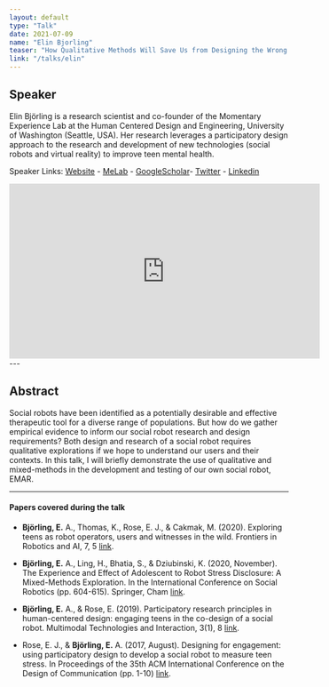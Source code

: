 ```yaml
---
layout: default
type: "Talk"
date: 2021-07-09
name: "Elin Bjorling"
teaser: "How Qualitative Methods Will Save Us from Designing the Wrong Robot : A Teenage Use Case"
link: "/talks/elin"
---
```

## Speaker

Elin Björling is a research scientist and co-founder of the Momentary Experience Lab at the Human Centered Design and Engineering, University of Washington (Seattle, USA). Her research leverages a participatory design approach to the research and development of new technologies (social robots and virtual reality) to improve teen mental health.


Speaker Links: [Website](https://www.hcde.washington.edu/bjorling) - [MeLab](http://depts.washington.edu/melab/) - [GoogleScholar]( https://scholar.google.com/citations?user=ARmXjpcAAAAJ&hl=en
)- [Twitter](https://twitter.com/elinbjorling) - [Linkedin](https://www.linkedin.com/in/elin-bjorling/)

<iframe width="560" height="315" src="https://www.youtube.com/embed/u3l3IYWiu8U" title="YouTube video player" frameborder="0" allow="accelerometer; autoplay; clipboard-write; encrypted-media; gyroscope; picture-in-picture" allowfullscreen></iframe>
---

## Abstract
Social robots have been identified as a potentially desirable and effective therapeutic tool for a diverse range of populations. But how do we gather empirical evidence to inform our social robot research and design requirements? Both design and research of a social robot requires qualitative explorations if we hope to understand our users and their contexts. In this talk, I will briefly demonstrate the use of qualitative and mixed-methods in the development and testing of our own social robot, EMAR.


---

#### Papers covered during the talk
* **Björling, E.** A., Thomas, K., Rose, E. J., & Cakmak, M. (2020). Exploring teens as robot operators, users and witnesses in the wild. Frontiers in Robotics and AI, 7, 5 [link](https://www.frontiersin.org/articles/10.3389/frobt.2020.00005/full).
 
* **Björling, E.** A., Ling, H., Bhatia, S., & Dziubinski, K. (2020, November). The Experience and Effect of Adolescent to Robot Stress Disclosure: A Mixed-Methods Exploration. In the International Conference on Social Robotics (pp. 604-615). Springer, Cham [link](https://link.springer.com/chapter/10.1007/978-3-030-62056-1_50).
 
* **Björling, E.** A., & Rose, E. (2019). Participatory research principles in human-centered design: engaging teens in the co-design of a social robot. Multimodal Technologies and Interaction, 3(1), 8 [link](https://www.mdpi.com/2414-4088/3/1/8).
 
* Rose, E. J., & **Björling, E.** A. (2017, August). Designing for engagement: using participatory design to develop a social robot to measure teen stress. In Proceedings of the 35th ACM International Conference on the Design of Communication (pp. 1-10) [link](https://dl.acm.org/doi/10.1145/3121113.3121212).

